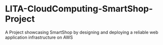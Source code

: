 # LITA-CloudComputing-SmartShop-Project
 A Project showcasing SmartShop by designing and deploying a reliable web application infrastructure on AWS

